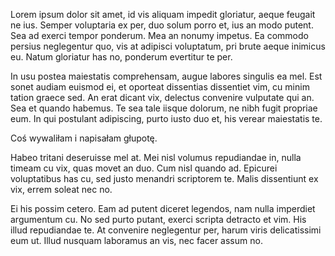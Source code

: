 Lorem ipsum dolor sit amet, id vis aliquam impedit gloriatur, aeque feugait ne ius. Semper voluptaria ex per, duo solum porro et, ius an modo putent. Sea ad exerci tempor ponderum. Mea an nonumy impetus. Ea commodo persius neglegentur quo, vis at adipisci voluptatum, pri brute aeque inimicus eu. Natum gloriatur has no, ponderum evertitur te per.

In usu postea maiestatis comprehensam, augue labores singulis ea mel. Est sonet audiam euismod ei, et oporteat dissentias dissentiet vim, cu minim tation graece sed. An erat dicant vix, delectus convenire vulputate qui an. Sea et quando habemus. Te sea tale iisque dolorum, ne nibh fugit propriae eum. In qui postulant adipiscing, purto iusto duo et, his verear maiestatis te.

Coś wywaliłam i napisałam głupotę.

Habeo tritani deseruisse mel at. Mei nisl volumus repudiandae in, nulla timeam cu vix, quas movet an duo. Cum nisl quando ad. Epicurei voluptatibus has cu, sed justo menandri scriptorem te. Malis dissentiunt ex vix, errem soleat nec no.

Ei his possim cetero. Eam ad putent diceret legendos, nam nulla imperdiet argumentum cu. No sed purto putant, exerci scripta detracto et vim. His illud repudiandae te. At convenire neglegentur per, harum viris delicatissimi eum ut. Illud nusquam laboramus an vis, nec facer assum no.

